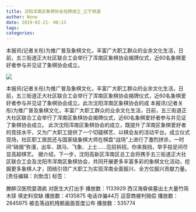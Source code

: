 ```yaml
---
title: 沈阳浑南区象棋协会挂牌成立_辽宁频道
author: None
date: 2019-02-21- 08:13
tags: 
categories: 
---
```

本报讯(记者关彤)为推广普及象棋文化，丰富广大职工群众的业余文化生活，日前，五三街道正大社区联合工会举行了浑南区象棋协会揭牌仪式，近60名象棋爱好者参与并见证了象棋协会成立。
<!-- more -->
                
<img align="center" border="0" src="http://p2.ifengimg.com/a/2016/0810/204c433878d5cf9size1_w16_h16.png" />
                
            
本报讯(记者关彤)为推广普及象棋文化，丰富广大职工群众的业余文化生活，日前，五三街道正大社区联合工会举行了浑南区象棋协会揭牌仪式，近60名象棋爱好者参与并见证了象棋协会成立。此次沈阳浑南区象棋协会的成
本报讯(记者关彤)为推广普及象棋文化，丰富广大职工群众的业余文化生活，日前，五三街道正大社区联合工会举行了浑南区象棋协会揭牌仪式，近60名象棋爱好者参与并见证了象棋协会成立。
此次沈阳浑南区象棋协会的成立，既提升了浑南区象棋爱好者的竞技水平，又为广大职工提供了一个切磋棋艺、以棋会友的活动平台。成立仪式现场，社区职工居民还与国家级象棋大师在棋盘“战场”上进行了激烈拼杀，一时间“硝烟”弥漫，出车、跳马、飞象、上士……见招拆招，你来我挡，举手投足间尽显高超棋艺。
据介绍，下一步，沈阳高新区浑南区总工会将携手五三街道正大社区联合工会及沈阳市浑南区象棋协会，共同开展更多丰富多彩的象棋文化活动，挖掘更多象棋人才，团结引领广大职工为实现浑南全面振兴、全方位振兴贡献力量。
[责任编辑：刘勃含]
标签：
 
             
滕醉汉医院耍酒疯 对医生大打出手
播放数：1133929
西汉海昏侯墓出土大量竹简木牍 填史料空缺
播放数：4135875
电话诈骗44万 运营商被判赔偿
播放数：2845975
被击落战机残骸画面首度公布
播放数：535774
